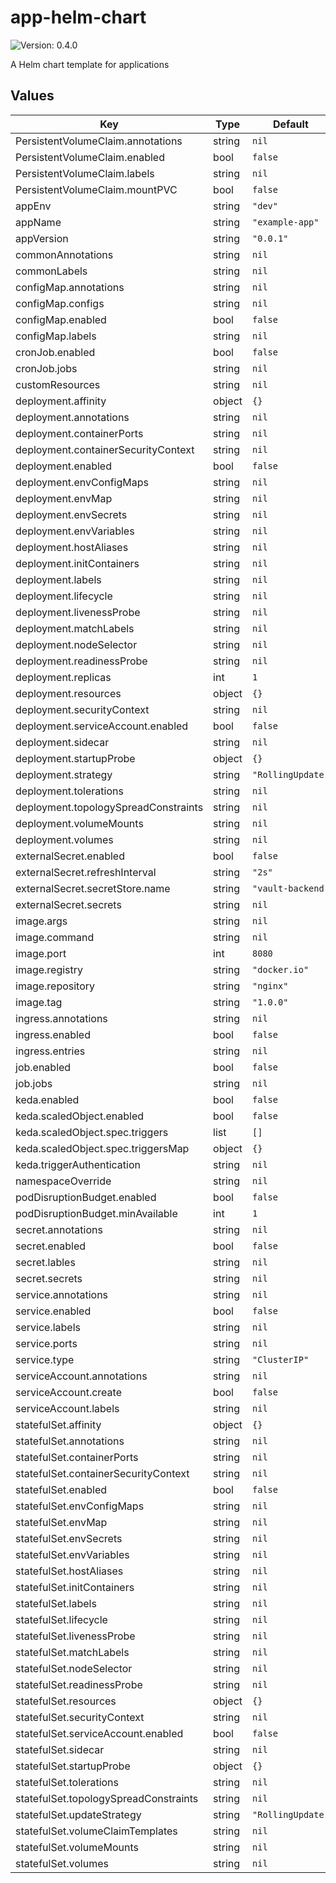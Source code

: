 # app-helm-chart

![Version: 0.4.0](https://img.shields.io/badge/Version-0.4.0-informational?style=flat-square)

A Helm chart template for applications

## Values

| Key | Type | Default | Description |
|-----|------|---------|-------------|
| PersistentVolumeClaim.annotations | string | `nil` |  |
| PersistentVolumeClaim.enabled | bool | `false` |  |
| PersistentVolumeClaim.labels | string | `nil` |  |
| PersistentVolumeClaim.mountPVC | bool | `false` |  |
| appEnv | string | `"dev"` |  |
| appName | string | `"example-app"` |  |
| appVersion | string | `"0.0.1"` |  |
| commonAnnotations | string | `nil` |  |
| commonLabels | string | `nil` |  |
| configMap.annotations | string | `nil` |  |
| configMap.configs | string | `nil` |  |
| configMap.enabled | bool | `false` |  |
| configMap.labels | string | `nil` |  |
| cronJob.enabled | bool | `false` |  |
| cronJob.jobs | string | `nil` |  |
| customResources | string | `nil` |  |
| deployment.affinity | object | `{}` |  |
| deployment.annotations | string | `nil` |  |
| deployment.containerPorts | string | `nil` |  |
| deployment.containerSecurityContext | string | `nil` |  |
| deployment.enabled | bool | `false` |  |
| deployment.envConfigMaps | string | `nil` |  |
| deployment.envMap | string | `nil` |  |
| deployment.envSecrets | string | `nil` |  |
| deployment.envVariables | string | `nil` |  |
| deployment.hostAliases | string | `nil` |  |
| deployment.initContainers | string | `nil` |  |
| deployment.labels | string | `nil` |  |
| deployment.lifecycle | string | `nil` |  |
| deployment.livenessProbe | string | `nil` |  |
| deployment.matchLabels | string | `nil` |  |
| deployment.nodeSelector | string | `nil` |  |
| deployment.readinessProbe | string | `nil` |  |
| deployment.replicas | int | `1` |  |
| deployment.resources | object | `{}` |  |
| deployment.securityContext | string | `nil` |  |
| deployment.serviceAccount.enabled | bool | `false` |  |
| deployment.sidecar | string | `nil` |  |
| deployment.startupProbe | object | `{}` |  |
| deployment.strategy | string | `"RollingUpdate"` |  |
| deployment.tolerations | string | `nil` |  |
| deployment.topologySpreadConstraints | string | `nil` |  |
| deployment.volumeMounts | string | `nil` |  |
| deployment.volumes | string | `nil` |  |
| externalSecret.enabled | bool | `false` |  |
| externalSecret.refreshInterval | string | `"2s"` |  |
| externalSecret.secretStore.name | string | `"vault-backend"` |  |
| externalSecret.secrets | string | `nil` |  |
| image.args | string | `nil` |  |
| image.command | string | `nil` |  |
| image.port | int | `8080` |  |
| image.registry | string | `"docker.io"` |  |
| image.repository | string | `"nginx"` |  |
| image.tag | string | `"1.0.0"` |  |
| ingress.annotations | string | `nil` |  |
| ingress.enabled | bool | `false` |  |
| ingress.entries | string | `nil` |  |
| job.enabled | bool | `false` |  |
| job.jobs | string | `nil` |  |
| keda.enabled | bool | `false` |  |
| keda.scaledObject.enabled | bool | `false` |  |
| keda.scaledObject.spec.triggers | list | `[]` |  |
| keda.scaledObject.spec.triggersMap | object | `{}` |  |
| keda.triggerAuthentication | string | `nil` |  |
| namespaceOverride | string | `nil` |  |
| podDisruptionBudget.enabled | bool | `false` |  |
| podDisruptionBudget.minAvailable | int | `1` |  |
| secret.annotations | string | `nil` |  |
| secret.enabled | bool | `false` |  |
| secret.lables | string | `nil` |  |
| secret.secrets | string | `nil` |  |
| service.annotations | string | `nil` |  |
| service.enabled | bool | `false` |  |
| service.labels | string | `nil` |  |
| service.ports | string | `nil` |  |
| service.type | string | `"ClusterIP"` |  |
| serviceAccount.annotations | string | `nil` |  |
| serviceAccount.create | bool | `false` |  |
| serviceAccount.labels | string | `nil` |  |
| statefulSet.affinity | object | `{}` |  |
| statefulSet.annotations | string | `nil` |  |
| statefulSet.containerPorts | string | `nil` |  |
| statefulSet.containerSecurityContext | string | `nil` |  |
| statefulSet.enabled | bool | `false` |  |
| statefulSet.envConfigMaps | string | `nil` |  |
| statefulSet.envMap | string | `nil` |  |
| statefulSet.envSecrets | string | `nil` |  |
| statefulSet.envVariables | string | `nil` |  |
| statefulSet.hostAliases | string | `nil` |  |
| statefulSet.initContainers | string | `nil` |  |
| statefulSet.labels | string | `nil` |  |
| statefulSet.lifecycle | string | `nil` |  |
| statefulSet.livenessProbe | string | `nil` |  |
| statefulSet.matchLabels | string | `nil` |  |
| statefulSet.nodeSelector | string | `nil` |  |
| statefulSet.readinessProbe | string | `nil` |  |
| statefulSet.resources | object | `{}` |  |
| statefulSet.securityContext | string | `nil` |  |
| statefulSet.serviceAccount.enabled | bool | `false` |  |
| statefulSet.sidecar | string | `nil` |  |
| statefulSet.startupProbe | object | `{}` |  |
| statefulSet.tolerations | string | `nil` |  |
| statefulSet.topologySpreadConstraints | string | `nil` |  |
| statefulSet.updateStrategy | string | `"RollingUpdate"` |  |
| statefulSet.volumeClaimTemplates | string | `nil` |  |
| statefulSet.volumeMounts | string | `nil` |  |
| statefulSet.volumes | string | `nil` |  |
